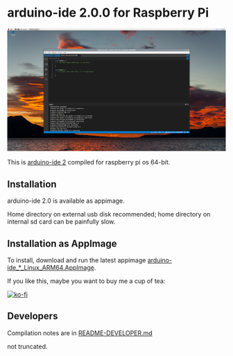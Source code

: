 # arduino-ide 2.0.0 for Raspberry Pi

[![arduino ide 2.0](images/screenshot_small.jpg)](https://github.com/koendv/arduino-ide-raspberrypi/raw/main/images/screenshot.png)

This is [arduino-ide 2](https://github.com/arduino/arduino-ide) compiled for raspberry pi os 64-bit.

## Installation

arduino-ide 2.0 is available as appimage.

Home directory on external usb disk recommended; home directory on internal sd card can be painfully slow.

## Installation as AppImage

To install, download and run the latest appimage [arduino-ide_*_Linux_ARM64.AppImage](https://github.com/koendv/arduino-ide-raspberrypi/releases/).

If you like this, maybe you want to buy me a cup of tea:

[![ko-fi](images/kofibutton.svg)](https://ko-fi.com/Q5Q03LPDQ)

## Developers

Compilation notes are in [README-DEVELOPER.md](README-DEVELOPER.md)

not truncated.
